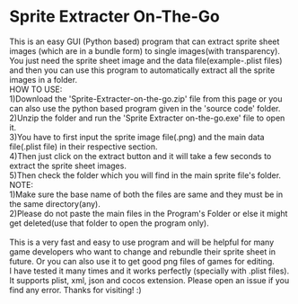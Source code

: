 # Sprite Extracter On-The-Go
This is an easy GUI (Python based) program that can extract sprite sheet images (which are in a bundle form) to single images(with transparency).
<br>You just need the sprite sheet image and the data file(example-.plist files) and then you can use this program to automatically extract all the sprite images in a folder.
<br>HOW TO USE:
<br>1)Download the 'Sprite-Extracter-on-the-go.zip' file from this page or you can also use the python based program given in the 'source code' folder.
<br>2)Unzip the folder and run the 'Sprite Extracter on-the-go.exe' file to open it.
<br>3)You have to first input the sprite image file(.png) and the main data file(.plist file) in their respective section.
<br>4)Then just click on the extract button and it will take a few seconds to extract the sprite sheet images.
<br>5)Then check the folder which you will find in the main sprite file's folder.
<br>NOTE:
<br>1)Make sure the base name of both the files are same and they must be in the same directory(any).
<br>2)Please do not paste the main files in the Program's Folder or else it might get deleted(use that folder to open the program only).
<br>
<br>This is a very fast and easy to use program and will be helpful for many game developers who want to change and rebundle their sprite sheet in future. Or you can also use it to get good png files of games for editing.
<br>I have tested it many times and it works perfectly (specially with .plist files). It supports plist, xml, json and cocos extension.
Please open an issue if you find any error.
Thanks for visiting! :)
